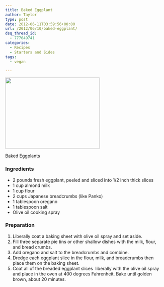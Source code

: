 ```yaml
---
title: Baked Eggplant
author: Taylor
type: post
date: 2012-06-11T03:59:56+00:00
url: /2012/06/10/baked-eggplant/
dsq_thread_id:
  - 777049741
categories:
  - Recipes
  - Starters and Sides
tags:
  - vegan

---
```

<div id="attachment_988" style="width: 310px" class="wp-caption alignright">
  <a href="{{% mediaroot %}}uploads/2012/06/P6100835.jpg" rel="lightbox[941]"><img class="wp-image-988 size-medium" title="Baked Eggplant" src="{{% mediaroot %}}uploads/2012/06/P6100835-300x225.jpg" alt="" width="300" height="225" srcset="{{% mediaroot %}}uploads/2012/06/P6100835-300x225.jpg 300w, {{% mediaroot %}}uploads/2012/06/P6100835-400x300.jpg 400w, {{% mediaroot %}}uploads/2012/06/P6100835.jpg 800w" sizes="(max-width: 300px) 100vw, 300px" /></a>
  
  <p class="wp-caption-text">
    Baked Eggplants
  </p>
</div>

### Ingredients

  * 2 pounds fresh eggplant, peeled and sliced into 1/2 inch thick slices
  * 1 cup almond milk
  * 1 cup flour
  * 2 cups Japanese breadcrumbs (like Panko)
  * 1 tablespoon oregano
  * 1 tablespoon salt
  * Olive oil cooking spray

### Preparation

  1. Liberally coat a baking sheet with olive oil spray and set aside.
  2. Fill three separate pie tins or other shallow dishes with the milk, flour, and bread crumbs.
  3. Add oregano and salt to the breadcrumbs and combine.
  4. Dredge each eggplant slice in the flour, milk, and breadcrumbs then place them on the baking sheet.
  5. Coat all of the breaded eggplant slices  liberally with the olive oil spray and place in the oven at 400 degrees Fahrenheit. Bake until golden brown, about 20 minutes.